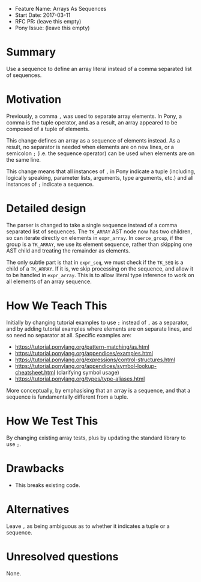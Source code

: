 - Feature Name: Arrays As Sequences
- Start Date: 2017-03-11
- RFC PR: (leave this empty)
- Pony Issue: (leave this empty)

# Summary

Use a sequence to define an array literal instead of a comma separated list of sequences.

# Motivation

Previously, a comma `,` was used to separate array elements. In Pony, a comma is the tuple operator, and as a result, an array appeared to be composed of a tuple of elements.

This change defines an array as a sequence of elements instead. As a result, no separator is needed when elements are on new lines, or a semicolon `;` (i.e. the sequence operator) can be used when elements are on the same line.

This change means that all instances of `,` in Pony indicate a tuple (including, logically speaking, parameter lists, arguments, type arguments, etc.) and all instances of `;` indicate a sequence.

# Detailed design

The parser is changed to take a single sequence instead of a comma separated list of sequences. The `TK_ARRAY` AST node now has two children, so can iterate directly on elements in `expr_array`. In `coerce_group`, if the group is a `TK_ARRAY`, we use its element sequence, rather than skipping one AST child and treating the remainder as elements.

The only subtle part is that in `expr_seq`, we must check if the `TK_SEQ` is a child of a `TK_ARRAY`. If it is, we skip processing on the sequence, and allow it to be handled in `expr_array`. This is to allow literal type inference to work on all elements of an array sequence.

# How We Teach This

Initially by changing tutorial examples to use `;` instead of `,` as a separator, and by adding tutorial examples where elements are on separate lines, and so need no separator at all. Specific examples are:

* https://tutorial.ponylang.org/pattern-matching/as.html
* https://tutorial.ponylang.org/appendices/examples.html
* https://tutorial.ponylang.org/expressions/control-structures.html
* https://tutorial.ponylang.org/appendices/symbol-lookup-cheatsheet.html (clarifying symbol usage)
* https://tutorial.ponylang.org/types/type-aliases.html

More conceptually, by emphasising that an array is a sequence, and that a sequence is fundamentally different from a tuple.

# How We Test This

By changing existing array tests, plus by updating the standard library to use `;`.

# Drawbacks

* This breaks existing code.

# Alternatives

Leave `,` as being ambiguous as to whether it indicates a tuple or a sequence.

# Unresolved questions

None.
